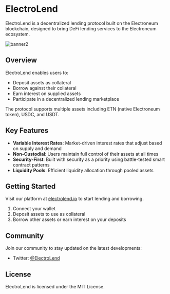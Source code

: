 
# ElectroLend

ElectroLend is a decentralized lending protocol built on the Electroneum blockchain, designed to bring DeFi lending services to the Electroneum ecosystem.

![banner2](https://github.com/user-attachments/assets/0e6dd116-9816-459e-be1e-3d0d66a45bd3)

## Overview

ElectroLend enables users to:
- Deposit assets as collateral
- Borrow against their collateral
- Earn interest on supplied assets
- Participate in a decentralized lending marketplace

The protocol supports multiple assets including ETN (native Electroneum token), USDC, and USDT.

## Key Features

- **Variable Interest Rates**: Market-driven interest rates that adjust based on supply and demand
- **Non-Custodial**: Users maintain full control of their assets at all times
- **Security-First**: Built with security as a priority using battle-tested smart contract patterns
- **Liquidity Pools**: Efficient liquidity allocation through pooled assets

## Getting Started

Visit our platform at [electrolend.io](https://electrolend.io) to start lending and borrowing.

1. Connect your wallet
2. Deposit assets to use as collateral
3. Borrow other assets or earn interest on your deposits

## Community

Join our community to stay updated on the latest developments:

- Twitter: [@ElectroLend](https://twitter.com/ElectroLend)

## License

ElectroLend is licensed under the MIT License.
